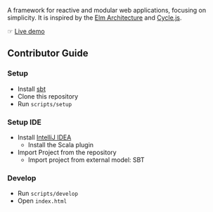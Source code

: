 A framework for reactive and modular web applications, focusing on simplicity. It is inspired by the [Elm Architecture](https://guide.elm-lang.org/architecture/) and [Cycle.js](https://cycle.js.org/).

☞ [Live demo](http://spiral-examples.surge.sh)

## Contributor Guide

### Setup

* Install [sbt](http://www.scala-sbt.org/release/docs/Setup.html)
* Clone this repository
* Run `scripts/setup`

### Setup IDE

* Install [IntelliJ IDEA](https://www.jetbrains.com/idea/download)
  * Install the Scala plugin
* Import Project from the repository
  * Import project from external model: SBT

### Develop

* Run `scripts/develop`
* Open `index.html`
